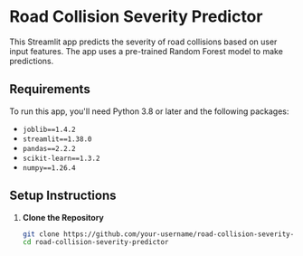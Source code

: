 # Road Collision Severity Predictor

This Streamlit app predicts the severity of road collisions based on user input features. The app uses a pre-trained Random Forest model to make predictions.

## Requirements

To run this app, you'll need Python 3.8 or later and the following packages:

- `joblib==1.4.2`
- `streamlit==1.38.0`
- `pandas==2.2.2`
- `scikit-learn==1.3.2`
- `numpy==1.26.4`

## Setup Instructions

1. **Clone the Repository**

   ```bash
   git clone https://github.com/your-username/road-collision-severity-predictor.git
   cd road-collision-severity-predictor
